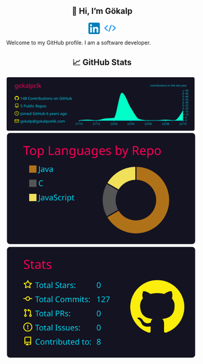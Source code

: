 <h2 align="center">👋 Hi, I’m Gökalp</h2>

<p align="center">
  <a href="https://www.linkedin.com/in/gokalpcelik/" target="_blank"><img align="center" src="/linkedin.png" alt="Linkedin" width="30px" /></a>
  &nbsp;&nbsp;<a href="https://gokalpcelik.com/" target="_blank"><img align="center" src="/favicon.png" alt="Website" width="30px" /></a>
</p>

Welcome to my GitHub profile. I am a software developer. 


<h2 align="center">📈 GitHub Stats</h2>


<p align="center">
  <img width="688px" src="https://github.com/gokalpclk/gokalpclk/blob/master/profile-summary-card-output/2077/0-profile-details.svg">
  <img src="https://github.com/gokalpclk/gokalpclk/blob/master/profile-summary-card-output/2077/1-repos-per-language.svg">
  <img src="https://github.com/gokalpclk/gokalpclk/blob/master/profile-summary-card-output/2077/3-stats.svg">
</p>
